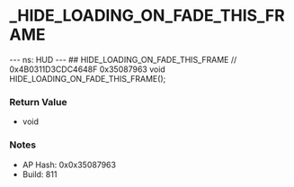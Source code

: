 # _HIDE_LOADING_ON_FADE_THIS_FRAME

--- ns: HUD --- ## HIDE_LOADING_ON_FADE_THIS_FRAME  // 0x4B0311D3CDC4648F 0x35087963 void HIDE_LOADING_ON_FADE_THIS_FRAME();

### Return Value
* void

### Notes
* AP Hash: 0x0x35087963
* Build: 811

